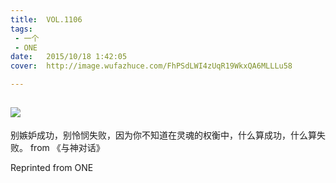 ```yaml
---
title:	VOL.1106
tags:
 - 一个
 - ONE
date:	2015/10/18 1:42:05
cover:	http://image.wufazhuce.com/FhPSdLWI4zUqR19WkxQA6MLLLu58

---
```

![](http://image.wufazhuce.com/FhPSdLWI4zUqR19WkxQA6MLLLu58)
---

别嫉妒成功，别怜悯失败，因为你不知道在灵魂的权衡中，什么算成功，什么算失败。 from 《与神对话》
 
Reprinted from ONE
